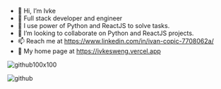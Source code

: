 - 👋 Hi, I’m Ivke
- 👀 Full stack developer and engineer
- 🌱 I use power of Python and ReactJS to solve tasks.
- 💞️ I’m looking to collaborate on Python and ReactJS projects. 
- 📫 Reach me at https://www.linkedin.com/in/ivan-copic-7708062a/
- 👀 My home page at https://ivkesweng.vercel.app

![github100x100](https://s3.dualstack.us-east-2.amazonaws.com/pythondotorg-assets/media/files/python-logo-only.svg)

![github](https://upload.wikimedia.org/wikipedia/commons/thumb/a/a7/React-icon.svg/270px-React-icon.svg.png)

<!---
ivkecodye/ivkecodye is a ✨ special ✨ repository because its `README.md` (this file) appears on your GitHub profile.
You can click the Preview link to take a look at your changes.
--->
